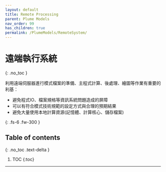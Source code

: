 ```yaml
---
layout: default
title: Remote Processing
parent: Plume Models
nav_order: 99
has_children: true
permalink: /PlumeModels/RemoteSystem/
---
```


# 遠端執行系統
{: .no_toc }

利用遠端伺服器進行模式檔案的準備、主程式計算、後處理、繪圖等作業有重要的利基：
- 避免程式IO、檔案規格等資訊系統問題造成的屏障
- 可以有符合模式技術規範的設定方式與合理的預期結果
- 避免大量使用本地計算資源(記憶體、計算核心、儲存檔案)

{: .fs-6 .fw-300 }

## Table of contents
{: .no_toc .text-delta }

1. TOC
{:toc}

---



